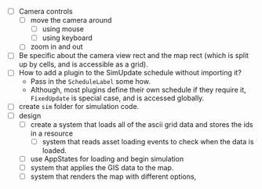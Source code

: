 - [ ] Camera controls
	- [ ] move the camera around
		- [ ] using mouse
		- [ ] using keyboard
	- [ ] zoom in and out
- [ ] Be specific about the camera view rect and the map rect (which is split up by cells, and is accessible as a grid).
- [ ] How to add a plugin to the SimUpdate schedule without importing it?
	- Pass in the `ScheduleLabel` some how.
	- Although, most plugins define their own schedule if they require it, `FixedUpdate` is special case, and is accessed globally.
- [ ] create `sim` folder for simulation code.
- [ ] design
	- [ ] create a system that loads all of the ascii grid data and stores the ids in a resource
		- [ ] system that reads asset loading events to check when the data is loaded.
	- [ ] use AppStates for loading and begin simulation
	- [ ] system that applies the GIS data to the map.
	- [ ] system that renders the map with different options, 
